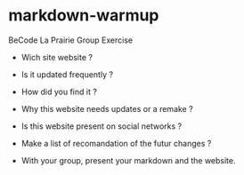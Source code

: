 # markdown-warmup
BeCode La Prairie Group Exercise


 - Wich site website ?
 

 - Is it updated frequently ?
 

 - How did you find it ?
 

 - Why this website needs updates or a remake ?
 

 - Is this website present on social networks ?
 

 - Make a list of recomandation of the futur changes ?
 

 - With your group, present your markdown and the website.
